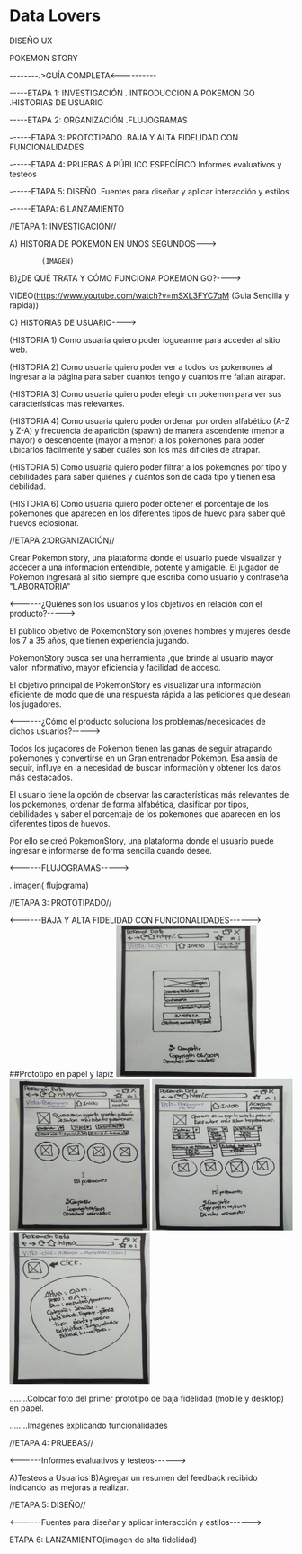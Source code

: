 # Data Lovers

DISEÑO UX

POKEMON STORY

--------.>GUÍA COMPLETA<----------

-----ETAPA 1: INVESTIGACIÓN
. INTRODUCCION A POKEMON GO
.HISTORIAS DE USUARIO

-----ETAPA 2: ORGANIZACIÓN
.FLUJOGRAMAS

------ETAPA 3: PROTOTIPADO
.BAJA Y ALTA FIDELIDAD CON FUNCIONALIDADES

------ETAPA 4: PRUEBAS A PÚBLICO ESPECÍFICO
Informes evaluativos y testeos

------ETAPA 5: DISEÑO
.Fuentes para diseñar  y aplicar interacción y estilos

------ETAPA: 6 LANZAMIENTO




//ETAPA 1: INVESTIGACIÓN//

A) HISTORIA DE POKEMON EN UNOS SEGUNDOS--->

            (IMAGEN)




B)¿DE QUÉ TRATA Y CÓMO FUNCIONA POKEMON GO?---->

   VIDEO(https://www.youtube.com/watch?v=mSXL3FYC7qM  (Guia Sencilla y rapida))


C) HISTORIAS DE USUARIO---->


(HISTORIA 1)
Como usuaria quiero poder loguearme para acceder al sitio web.

(HISTORIA 2)
Como usuaria quiero poder ver a todos los pokemones al ingresar a la página para saber cuántos tengo y cuántos me faltan atrapar.

(HISTORIA 3)
Como usuaria quiero poder elegir un pokemon para ver sus características más relevantes.

(HISTORIA 4)
Como usuaria quiero poder ordenar por orden alfabético (A-Z y Z-A) y frecuencia de aparición (spawn) de manera ascendente (menor a mayor) o descendente (mayor a menor) a los pokemones para poder ubicarlos fácilmente y saber cuáles son los más difíciles de atrapar.

(HISTORIA 5)
Como usuaria quiero poder filtrar a los pokemones por tipo y debilidades para saber quiénes y cuántos son de cada tipo y tienen esa debilidad.

(HISTORIA 6)
Como usuaria quiero poder obtener el porcentaje de los pokemones que aparecen en los diferentes tipos de huevo para saber qué huevos eclosionar.



//ETAPA 2:ORGANIZACIÓN//

Crear Pokemon story, una plataforma donde el usuario puede visualizar y acceder a una información entendible, potente y amigable. El jugador de Pokemon ingresará al sitio siempre que escriba como usuario y contraseña "LABORATORIA"

<------¿Quiénes son los usuarios y los objetivos en relación con el producto?----->

El público objetivo de PokemonStory son jovenes hombres y mujeres desde los 7 a 35 años, que tienen experiencia jugando.

PokemonStory busca ser una herramienta ,que brinde al usuario mayor valor informativo, mayor eficiencia y facilidad de acceso. 

El objetivo principal de PokemonStory es visualizar una información eficiente de modo que dé una respuesta rápida a las peticiones que desean los jugadores.

<------¿Cómo el producto soluciona los problemas/necesidades de dichos usuarios?----->

Todos los jugadores de Pokemon tienen las ganas de seguir atrapando pokemones y convertirse en un Gran entrenador Pokemon. Esa ansia de seguir, influye en la necesidad de buscar información y obtener los datos más destacados.

El usuario tiene la opción de observar las características más relevantes de los pokemones, ordenar de forma alfabética, clasificar por tipos, debilidades y saber el porcentaje de los pokemones que aparecen en los diferentes tipos de huevos.

Por ello se creó PokemonStory, una plataforma donde el usuario puede ingresar e informarse de forma sencilla cuando desee.
 
<------FLUJOGRAMAS----->

. imagen( flujograma)

//ETAPA 3: PROTOTIPADO//

<------BAJA Y ALTA FIDELIDAD CON FUNCIONALIDADES------>
##Prototipo en papel y lapiz
<img src= "./src/img/vistalogin.jpeg"  width="250" height="270">
<img src= "./src/img/vistapokemoninactiva.jpeg"  width="250" height="270">
<img src= "./src/img/vistapokemonesactiva.jpeg"  width="250" height="270">
<img src= "./src/img/vistaclickpokemon.jpeg"  width="250" height="270">

........Colocar foto del primer prototipo de baja fidelidad (mobile y desktop) en papel.

........Imagenes explicando funcionalidades


//ETAPA 4: PRUEBAS//

<------Informes evaluativos y testeos------>


A)Testeos a Usuarios
B)Agregar un resumen del feedback recibido indicando las mejoras a realizar.


//ETAPA 5: DISEÑO//


<------Fuentes para diseñar  y aplicar interacción y estilos------>

ETAPA 6: LANZAMIENTO(imagen de alta fidelidad)






